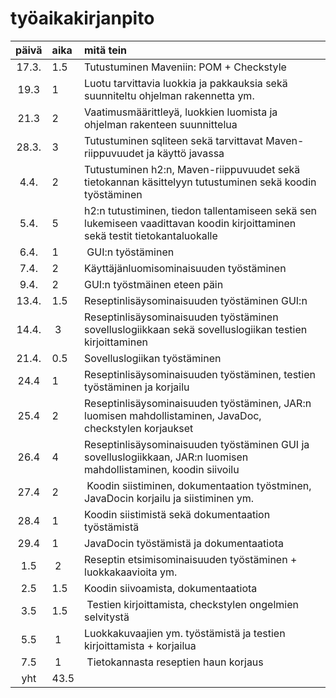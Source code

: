 # työaikakirjanpito

| päivä | aika | mitä tein  |
| :----:|:-----| :-----|
| 17.3. | 1.5  | Tutustuminen Maveniin: POM + Checkstyle |
| 19.3  | 1    | Luotu tarvittavia luokkia ja pakkauksia sekä suunniteltu ohjelman rakennetta ym. |
| 21.3  | 2    | Vaatimusmäärittleyä, luokkien luomista ja ohjelman rakenteen suunnittelua |
| 28.3. | 3    | Tutustuminen sqliteen sekä tarvittavat Maven-riippuvuudet ja käyttö javassa |
| 4.4.  | 2    | Tutustuminen h2:n, Maven-riippuvuudet sekä tietokannan käsittelyyn tutustuminen sekä koodin työstäminen|
| 5.4.  | 5    | h2:n tutustiminen, tiedon tallentamiseen sekä sen lukemiseen vaadittavan koodin kirjoittaminen sekä testit tietokantaluokalle |
| 6.4.  | 1    | GUI:n työstäminen |
| 7.4.  | 2    | Käyttäjänluomisominaisuuden työstäminen |
| 9.4.  | 2    | GUI:n työstmäinen eteen päin |
| 13.4. | 1.5  | Reseptinlisäysominaisuuden työstäminen GUI:n |
| 14.4. | 3    | Reseptinlisäysominaisuuden työstäminen sovelluslogiikkaan sekä sovelluslogiikan testien kirjoittaminen | 
| 21.4. | 0.5  | Sovelluslogiikan työstäminen |
| 24.4 | 1     | Reseptinlisäysominaisuuden työstäminen, testien työstäminen ja korjailu |
| 25.4 | 2     | Reseptinlisäysominaisuuden työstäminen, JAR:n luomisen mahdollistaminen, JavaDoc, checkstylen korjaukset |
| 26.4 | 4     | Reseptinlisäysominaisuuden työstäminen GUI ja sovelluslogiikkaan, JAR:n luomisen mahdollistaminen, koodin siivoilu | 
| 27.4 | 2     | Koodin siistiminen, dokumentaation työstminen, JavaDocin korjailu ja siistiminen ym. |
| 28.4 | 1     | Koodin siistimistä sekä dokumentaation työstämistä |
| 29.4 | 1     | JavaDocin työstämistä ja dokumentaatiota |
| 1.5  | 2     | Reseptin etsimisominaisuuden työstäminen + luokkakaavioita ym. |
| 2.5  | 1.5   | Koodin siivoamista, dokumentaatiota |
| 3.5  | 1.5   | Testien kirjoittamista, checkstylen ongelmien selvitystä |
| 5.5  | 1     | Luokkakuvaajien ym. työstämistä ja testien kirjoittamista + korjailua |
| 7.5  | 1     | Tietokannasta reseptien haun korjaus |
| yht   | 43.5	 | |
